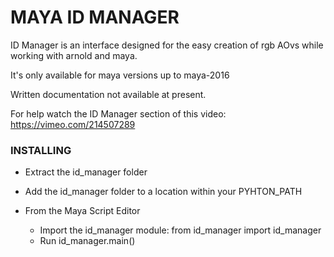 
# MAYA ID MANAGER

ID Manager is an interface designed for the easy creation of rgb AOvs while working with arnold and maya. 

It's only available for maya versions up to maya-2016

Written documentation not available at present.

For help watch the ID Manager section of this video: https://vimeo.com/214507289

### INSTALLING

- Extract the id_manager folder 

- Add the id_manager folder to a location within your PYHTON_PATH

- From the Maya Script Editor

  - Import the id_manager module: from id_manager import id_manager
  - Run id_manager.main() 
